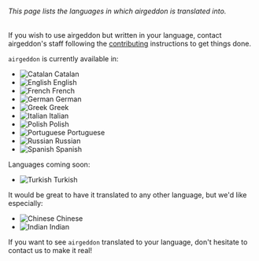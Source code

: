 ###### This page lists the languages in which airgeddon is translated into.

If you wish to use airgeddon but written in your language, contact airgeddon's staff following the [contributing] instructions to get things done.

`airgeddon` is currently available in:

- ![Catalan][Catalan] Catalan
- ![English][English] English
- ![French][French] French
- ![German][German] German
- ![Greek][Greek] Greek
- ![Italian][Italian] Italian
- ![Polish][Polish] Polish
- ![Portuguese][Portuguese] Portuguese
- ![Russian][Russian] Russian
- ![Spanish][Spanish] Spanish

Languages coming soon:
- ![Turkish][Turkish] Turkish

It would be great to have it translated to any other language, but we'd like especially:
- ![Chinese][Chinese] Chinese
- ![Indian][Indian] Indian

If you want to see `airgeddon` translated to your language, don't hesitate to contact us to make it real!

<!-- Links To WiKi -->
[contributing]: https://github.com/v1s1t0r1sh3r3/airgeddon/wiki/Contributing
<!-- Links To Images -->
[English]: https://raw.githubusercontent.com/v1s1t0r1sh3r3/airgeddon/master/imgs/flags/us.png "English"
[Spanish]: https://raw.githubusercontent.com/v1s1t0r1sh3r3/airgeddon/master/imgs/flags/es.png "Spanish"
[French]: https://raw.githubusercontent.com/v1s1t0r1sh3r3/airgeddon/master/imgs/flags/fr.png "French"
[Catalan]: https://raw.githubusercontent.com/v1s1t0r1sh3r3/airgeddon/master/imgs/flags/cat.png "Catalan"
[Portuguese]: https://raw.githubusercontent.com/v1s1t0r1sh3r3/airgeddon/master/imgs/flags/pt.png "Portuguese"
[Russian]: https://raw.githubusercontent.com/v1s1t0r1sh3r3/airgeddon/master/imgs/flags/ru.png "Russian"
[Greek]: https://raw.githubusercontent.com/v1s1t0r1sh3r3/airgeddon/master/imgs/flags/gr.png "Greek"
[Italian]: https://raw.githubusercontent.com/v1s1t0r1sh3r3/airgeddon/master/imgs/flags/it.png "Italian"
[Polish]: https://raw.githubusercontent.com/v1s1t0r1sh3r3/airgeddon/master/imgs/flags/pl.png "Polish"
[Chinese]: https://raw.githubusercontent.com/v1s1t0r1sh3r3/airgeddon/master/imgs/flags/cn.png "Chinese"
[German]: https://raw.githubusercontent.com/v1s1t0r1sh3r3/airgeddon/master/imgs/flags/de.png "German"
[Indian]: https://raw.githubusercontent.com/v1s1t0r1sh3r3/airgeddon/master/imgs/flags/in.png "Indian"
[Turkish]: https://raw.githubusercontent.com/v1s1t0r1sh3r3/airgeddon/master/imgs/flags/tr.png "Indian"